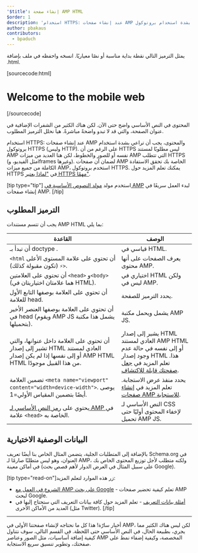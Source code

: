 ```yaml
---
'$title': إنشاء صفحة AMP HTML
$order: 1
description: 'استخدام HTTPS: عند إنشاء صفحات AMP والمحتوى، فيجب أن تراعي بشدة استخدام بروتوكول HTTPS (وليسHTTP). بالرغم من أن, HTTPS ليس مطلوبًا لمستند AMP نفسه أو ...'
author: pbakaus
contributors:
  - bpaduch
---
```


يمثل الترميز التالي نقطة بداية مناسبة أو نصًا معياريًا. انسخه واحفظه في ملف بإضافة ‎.html.

[sourcecode:html]

<!doctype html>
<html amp lang="en">
  <head>
    <meta charset="utf-8">
    <script async src="https://cdn.ampproject.org/v0.js"></script>
    <title>Hello, AMPs</title>
    <link rel="canonical" href="{{doc.url}}">
    <meta name="viewport" content="width=device-width">
    <script type="application/ld+json">
      {
        "@context": "http://schema.org",
        "@type": "NewsArticle",
        "headline": "Open-source framework for publishing content",
        "datePublished": "2015-10-07T12:02:41Z",
        "image": [
          "logo.jpg"
        ]
      }
    </script>
    <style amp-boilerplate>body{-webkit-animation:-amp-start 8s steps(1,end) 0s 1 normal both;-moz-animation:-amp-start 8s steps(1,end) 0s 1 normal both;-ms-animation:-amp-start 8s steps(1,end) 0s 1 normal both;animation:-amp-start 8s steps(1,end) 0s 1 normal both}@-webkit-keyframes -amp-start{from{visibility:hidden}to{visibility:visible}}@-moz-keyframes -amp-start{from{visibility:hidden}to{visibility:visible}}@-ms-keyframes -amp-start{from{visibility:hidden}to{visibility:visible}}@-o-keyframes -amp-start{from{visibility:hidden}to{visibility:visible}}@keyframes -amp-start{from{visibility:hidden}to{visibility:visible}}</style><noscript><style amp-boilerplate>body{-webkit-animation:none;-moz-animation:none;-ms-animation:none;animation:none}</style></noscript>
  </head>
  <body>
    <h1>Welcome to the mobile web</h1>
  </body>
</html>
[/sourcecode]

المحتوى في النص الأساسي واضح حتى الآن. لكن هناك الكثير من الشفرات الإضافية في عنوان الصفحة، والتي قد لا تبدو واضحةً مباشرةً. هيا نحلل الترميز المطلوب.

استخدام HTTPS: عند إنشاء صفحات AMP والمحتوى، يجب أن تراعي بشدة استخدام بروتوكول HTTPS (وليس HTTP). على الرغم من أن HTTPS ليس مطلوبًا لمستند AMP نفسه أو للصور والخطوط، لكن هنا العديد من ميزات AMP التي تتطلب HTTPS (مثل الفيديو، وiframes وغيرها). لضمان أن صفحات AMP الخاصة بك تحقق الاستفادة الكاملة من جميع ميزات AMP، استخدم بروتوكول HTTPS. يمكنك تعلم المزيد حول HTTPS في ["لماذا يعتبر HTTPS مهمًا"](https://developers.google.com/web/fundamentals/security/encrypt-in-transit/why-https).

[tip type="tip"] استخدم مولد [مولد النصوص الأساسية في AMP](/boilerplate) لبدء العمل سريعًا في إنشاء صفحات AMP. [/tip]

## الترميز المطلوب

يجب أن تتسم مستندات AMP HTML بما يلي:

| القاعدة                                                                                                                                                                                                                                                                        | الوصف                                                                                                                                                                                                            |
| ------------------------------------------------------------------------------------------------------------------------------------------------------------------------------------------------------------------------------------------------------------------------------ | ---------------------------------------------------------------------------------------------------------------------------------------------------------------------------------------------------------------- |
| أن تبدأ بـ doctype <span dir="ltr" class="nowrap"><code><!doctype html></code></span>.                                                                                                                                                                                         | قياسي في HTML.                                                                                                                                                                                                   |
| أن تحتوي على علامة المستوى الأعلى <span dir="ltr" class="nowrap"><code><html ⚡></code></span> (تكون <span dir="ltr" class="nowrap"><code><html amp></code></span> مقبولة كذلك).                                                                                               | يعرف الصفحات على أنها محتوى AMP.                                                                                                                                                                                 |
| أن تحتوي على العلامتين `<head>` و`<body>` (هما علامتان اختياريتان في HTML).                                                                                                                                                                                                    | اختياري في HTML ولكن ليس في AMP.                                                                                                                                                                                 |
| أن تحتوي على العلامة <span dir="ltr" class="nowrap"><code><meta charset="utf-8"></code></span> بوصفها التابع الأول للعلامة head.                                                                                                                                               | يحدد الترميز للصفحة.                                                                                                                                                                                             |
| أن تحتوي على العلامة <span dir="ltr" class="nowrap"><code><script async src="https://cdn.ampproject.org/v0.js"></script></code></span> بوصفها العنصر الأخير في head (يشمل هذا مكتبة <span dir="ltr" class="nowrap">AMP JS</span> ويقوم بتحميلها).                              | يشمل ويحمل مكتبة AMP JS.                                                                                                                                                                                         |
| أن تحتوي على العلامة <span dir="ltr" class="nowrap"><code><link rel="canonical" href="$SOME_URL"></code></span> داخل عنوانها، والتي تشير إلى إصدار HTML العادي لمستند <span dir="ltr" class="nowrap">AMP HTML</span> أو إلى نفسها إذا لم يكن إصدار HTML من هذا القبيل موجودًا. | يشير إلى إصدار HTML العادي لمستند AMP HTML أو إلى نفسه في حالة عدم وجود إصدار HTML هذا. تعلم المزيد في [جعل صفحتك قابلة للاكتشاف](../../../../documentation/guides-and-tutorials/optimize-measure/discovery.md). |
| تضمين العلامة `<meta name="viewport" content="width=device-width">`. يوصى أيضًا بتضمين المقياس الأولي=1.                                                                                                                                                                       | يحدد منفذ عرض الاستجابة. تعلم المزيد في [إنشاء صفحات AMP للاستجابة](../../../../documentation/guides-and-tutorials/develop/style_and_layout/responsive_design.md).                                               |
| يحتوي على [رمز النص الأساسي لـ AMP ](../../../../documentation/guides-and-tutorials/learn/spec/amp-boilerplate.md) في علامة `<head>` الخاصة به.                                                                                                                                | النص الأساسي لـ CSS لإخفاء المحتوى أوليًا حتى تحميل AMP JS.                                                                                                                                                      |

## البيانات الوصفية الاختيارية

بالإضافة إلى المتطلبات الجلية، يتضمن المثال الخاص بنا أيضًا تعريف Schema.org في العنوان، وهو ليس متطلبًا صارمًا لـ AMP، ولكنه متطلب لأجل توزيع المحتوى الخاص بك في أماكن معينة (على سبيل المثال في العرض الدوار لأهم قصص بحث Google).

[tip type="read-on"]زر هذه الموارد لتعلم المزيد:

- [الشروع في العمل مع AMP على بحث Google](https://developers.google.com/amp/docs) - تعلم كيفية تحضير صفحات AMP لبحث Google.
- [أمثلة بيانات التعريف](https://github.com/ampproject/amphtml/tree/main/examples/metadata-examples) - تعلم المزيد حول كافة بيانات التعريف التي ستحتاج إليها في العديد من الأماكن الأخرى (مثل Twitter). [/tip]

<hr>

أخبار سارّة! هذا كل ما نحتاجه لإنشاء صفحتنا الأولى في AMP، لكن ليس هناك الكثير مما يجري، بطبيعة الحال، في النص الأساسي حتى اللحظة. في القسم التالي، سوف نتناول كيفية إضافة أساسيات، مثل الصور وعناصر AMP المخصصة، وكيفية إضفاء نمط على صفحتك، وتطوير تنسيق سريع الاستجابة.
